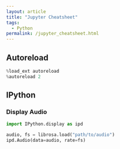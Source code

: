 ```yaml
---
layout: article
title: "Jupyter Cheatsheet"
tags:
  - Python
permalink: /jupyter_cheatsheet.html
---
```


## Autoreload

```python
%load_ext autoreload
%autoreload 2
```


## IPython

### Display Audio

```python
import IPython.display as ipd

audio, fs = librosa.load("path/to/audio")
ipd.Audio(data=audio, rate=fs)
```